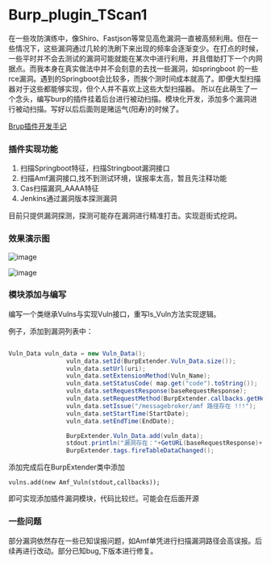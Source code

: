 # Burp_plugin_TScan1
在一些攻防演练中，像Shiro、Fastjson等常见高危漏洞一直被高频利用。但在一些情况下，这些漏洞通过几轮的洗刷下来出现的频率会逐渐变少。在打点的时候，一些平时并不会去测试的漏洞可能就能在某次中进行利用，并且借助打下一个内网据点。而我本身在真实做法中并不会刻意的去找一些漏洞，如springboot 的一些rce漏洞。遇到的Springboot会比较多，而挨个测时间成本就高了。即便大型扫描器对于这些都能够实现，但个人并不喜欢上这些大型扫描器。 所以在此萌生了一个念头，编写burp的插件挂着后台进行被动扫描。模块化开发，添加多个漏洞进行被动扫描。写好以后后面则是赌运气(阳寿)的时候了。

[Brup插件开发手记](https://www.cnblogs.com/nice0e3/p/15085841.html)

### 插件实现功能

1. 扫描Springboot特征，扫描Stringboot漏洞接口
2. 扫描Amf漏洞接口,找不到测试环境，误报率太高，暂且先注释功能
3. Cas扫描漏洞_AAAA特征
4. Jenkins通过漏洞版本探测漏洞

目前只提供漏洞探测，探测可能存在漏洞进行精准打击。实现逛街式挖洞。

### 效果演示图

![image](https://user-images.githubusercontent.com/42479546/128038703-289eb90d-b344-4c25-9114-de033c118c1f.png)

![image](https://user-images.githubusercontent.com/42479546/128038756-80ab06f6-17e4-4a2e-946f-b01b28d4dd1c.png)

### 模块添加与编写

编写一个类继承Vulns与实现Vuln接口，重写Is_Vuln方法实现逻辑。

例子，添加到漏洞列表中：

```java

Vuln_Data vuln_data = new Vuln_Data();
                vuln_data.setId(BurpExtender.Vuln_Data.size());
                vuln_data.setUrl(uri);
                vuln_data.setExtensionMethod(Vuln_Name);
                vuln_data.setStatusCode( map.get("code").toString());
                vuln_data.setRequestResponse(baseRequestResponse);
                vuln_data.setRequestMethod(BurpExtender.callbacks.getHelpers().analyzeRequest(baseRequestResponse).getMethod());
                vuln_data.setIssue("/messagebroker/amf 路径存在 !!!");
                vuln_data.setStartTime(StartDate);
                vuln_data.setEndTime(EndDate);

                BurpExtender.Vuln_Data.add(vuln_data);
                stdout.println("漏洞存在："+GetURL(baseRequestResponse)+Vnln_Path);
                BurpExtender.tags.fireTableDataChanged();
```

添加完成后在BurpExtender类中添加
```
vulns.add(new Amf_Vuln(stdout,callbacks));
```

即可实现添加插件漏洞模块，代码比较烂。可能会在后面开源

### 一些问题
部分漏洞依然存在一些已知误报问题，如Amf单凭进行扫描漏洞路径会高误报。后续再进行改动。部分已知bug,下版本进行修复。
